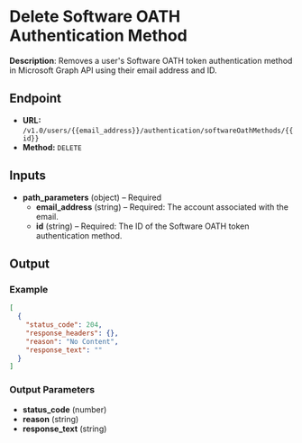 # Delete Software OATH Authentication Method

**Description**: Removes a user's Software OATH token authentication method in Microsoft Graph API using their email address and ID.

## Endpoint

- **URL:** `/v1.0/users/{{email_address}}/authentication/softwareOathMethods/{{id}}`
- **Method:** `DELETE`
## Inputs

- **path_parameters** (object) – Required
  - **email_address** (string) – Required: The account associated with the email.
  - **id** (string) – Required: The ID of the Software OATH token authentication method.
## Output

### Example

```json
[
  {
    "status_code": 204,
    "response_headers": {},
    "reason": "No Content",
    "response_text": ""
  }
]
```
### Output Parameters

- **status_code** (number)
- **reason** (string)
- **response_text** (string)
